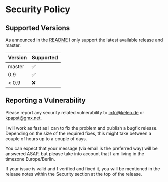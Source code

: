 # Security Policy

## Supported Versions

As announced in the [README](README.md) I only support the latest available release and master.

| Version | Supported          |
| ------- | ------------------ |
| master  | :white_check_mark: |
| 0.9     | :white_check_mark: |
| < 0.9   | :x:                |

## Reporting a Vulnerability

Please report any security related vulnerability to info@keleo.de or kpapst@gmx.net.

I will work as fast as I can to fix the problem and publish a bugfix release. 
Depending on the size of the required fixes, this might take between a couple of hours up 
to a couple of days.

You can expect that your message (via email is the preferred way) will be answered ASAP, 
but please take into account that I am living in the timezone Europe/Berlin. 

If your issue is valid and I verified and fixed it, you will be mentioned in the release 
notes within the Security section at the top of the release. 
